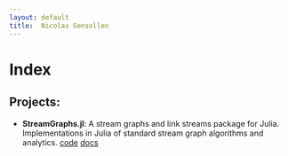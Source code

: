 ```yaml
---
layout: default
title:  Nicolas Gensollen
---
```


# Index

## Projects:

- **StreamGraphs.jl**: A stream graphs and link streams package for Julia.
Implementations in Julia of standard stream graph algorithms and analytics.
[code](https://github.com/NicolasGensollen/StreamGraphs.jl)
[docs](https://nicolasgensollen.github.io/StreamGraphs.jl/latest/)
